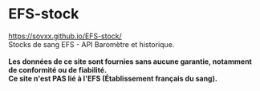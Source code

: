 # EFS-stock
https://sovxx.github.io/EFS-stock/<br>
Stocks de sang EFS - API Baromètre et historique.<br><br>
<b>Les données de ce site sont fournies sans aucune garantie, notamment de conformité ou de fiabilité.<br>
Ce site n'est PAS lié à l'EFS (Établissement français du sang).</b><br>
